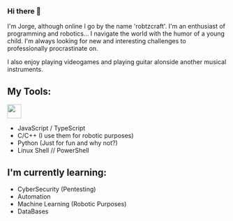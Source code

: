 ### Hi there 👋

<!--
**jorgeluisah47/jorgeluisah47** is a ✨ _special_ ✨ repository because its `README.md` (this file) appears on your GitHub profile.

Here are some ideas to get you started:

- 🔭 I’m currently working on ...
- 🌱 I’m currently learning ...
- 👯 I’m looking to collaborate on ...
- 🤔 I’m looking for help with ...
- 💬 Ask me about ...
- 📫 How to reach me: ...
- 😄 Pronouns: ...
- ⚡ Fun fact: ...
-->

I'm Jorge, although online I go by the name 'robtzcraft'. I'm an enthusiast of programming and robotics... 
I navigate the world with the humor of a young child. I'm always looking for new and interesting challenges to professionally procrastinate on.

I also enjoy playing videogames and playing guitar alonside another musical instruments.


## My Tools:

<img height="32" width="32" src="https://unpkg.com/simple-icons@v11/icons/simpleicons.svg" />

* JavaScript / TypeScript
* C/C++ (I use them for robotic purposes)
* Python (Just for fun and why not?)
* Linux Shell // PowerShell

## I'm currently learning:

* CyberSecurity (Pentesting)
* Automation
* Machine Learning (Robotic Purposes)
* DataBases
